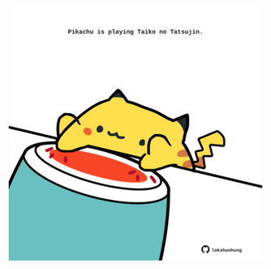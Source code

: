 <!-- built at 21/02/2022, 22:01:02 UTC -->
<p align="center">
  <img width="500" height="500" src="./ReadmeImage.svg">
</p>
